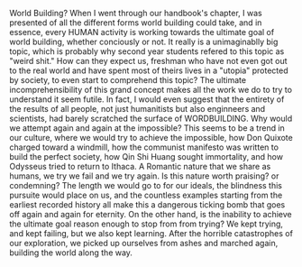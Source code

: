 World Building?
When I went through our handbook's chapter, I was presented of all the different forms world building could take, and in essence, every HUMAN activity is working towards the ultimate goal of world building, whether conciously or not. It really is a unimaginablly big topic, which is probably why second year students refered to this topic as "weird shit." How can they expect us, freshman who have not even got out to the real world and have spent most of theirs lives in a "utopia" protected by society, to even start to comprehend this topic? The ultimate incomprehensibility of this grand concept makes all the work we do to try to understand it seem futile. In fact, I would even suggest that the entirety of the results of all people, not just humanitists but also enginneers and scientists, had barely scratched the surface of WORDBUILDING. Why would we attempt again and again at the impossible? This seems to be a trend in our culture, where we would try to achieve the impossible, how Don Quixote charged toward a windmill, how the communist manifesto was written to build the perfect society, how Qin Shi Huang sought immortality, and how Odysseus tried to return to Ithaca. A Romantic nature that we share as humans, we try we fail and we try again. Is this nature worth praising? or condemning? The length we would go to for our ideals, the blindness this pursuite would place on us, and the countless examples starting from the earliest recorded history all make this a dangerous ticking bomb that goes off again and again for eternity. On the other hand, is the inability to achieve the ultimate goal reason enough to stop from from trying? We kept trying, and kept failing, but we also kept learning. After the horrible catastrophes of our exploration, we picked up ourselves from ashes and marched again, building the world along the way. 
